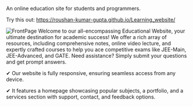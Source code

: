 An online education site for students and programmers.

Try this out: https://roushan-kumar-gupta.github.io/Learning_website/

![FrontPage](https://github.com/user-attachments/assets/aa3d9c8e-b020-4901-bcd2-bbf328e78fab)
Welcome to our all-encompassing Educational Website, your ultimate destination for academic success! We offer a rich array of resources, including comprehensive notes, online video lecture, and expertly crafted courses to help you ace competitive exams like JEE-Main, JEE-Advanced, and GATE. Need assistance? Simply submit your questions and get prompt answers.

✔ Our website is fully responsive, ensuring seamless access from any device.

✔ It features a homepage showcasing popular subjects, a portfolio, and a services section with support, contact, and feedback options.
